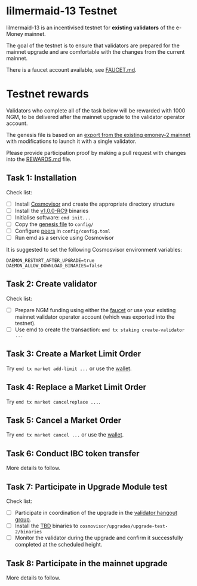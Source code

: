 # lilmermaid-13 Testnet

lilmermaid-13 is an incentivised testnet for **existing validators** of the e-Money mainnet.

The goal of the testnet is to ensure that validators are prepared for the mainnet upgrade and are comfortable with the changes from the current mainnet.

There is a faucet account available, see [FAUCET.md](FAUCET.md).


# Testnet rewards

Validators who complete all of the task below will be rewarded with 1000 NGM, to be delivered after the mainnet upgrade to the validator operator account.

The genesis file is based on an [export from the existing emoney-2 mainnet](emoney-2.export.json) with modifications to launch it with a single validator.

Please provide participation proof by making a pull request with changes into the [REWARDS.md](REWARDS.md) file.


## Task 1: Installation

Check list:
* [ ] Install [Cosmovisor](https://github.com/cosmos/cosmos-sdk/tree/master/cosmovisor) and create the appropriate directory structure
* [ ] Install the [v1.0.0-RC9](https://github.com/e-money/em-ledger/releases/tag/v1.0.0-RC9) binaries
* [ ] Initialise software: `emd init...`
* [ ] Copy the [genesis file](https://raw.githubusercontent.com/e-money/networks/master/lilmermaid-13/genesis.json) to `config/`
* [ ] Configure [peers](PEERS.md) in `config/config.toml`
* [ ] Run emd as a service using Cosmovisor

It is suggested to set the following Cosmosvisor environment variables:
```
DAEMON_RESTART_AFTER_UPGRADE=true
DAEMON_ALLOW_DOWNLOAD_BINARIES=false
```

## Task 2: Create validator

Check list:
* [ ] Prepare NGM funding using either the [faucet](FAUCET.md) or use your existing mainnet validator operator account (which was exported into the testnet).
* [ ] Use emd to create the transaction: `emd tx staking create-validator ...`

## Task 3: Create a Market Limit Order

Try `emd tx market add-limit ...` or use the [wallet](https://beta-wallet.e-money.com).

## Task 4: Replace a Market Limit Order

Try `emd tx market cancelreplace ...`.

## Task 5: Cancel a Market  Order

Try `emd tx market cancel ...` or use the [wallet](https://beta-wallet.e-money.com).

## Task 6: Conduct IBC token transfer

More details to follow.

## Task 7: Participate in Upgrade Module test

Check list:
* [ ] Participate in coordination of the upgrade in the [validator hangout group](https://t.me/joinchat/HBB5elfpWv8rADBFhhjbtg).
* [ ] Install the [TBD]() binaries to `cosmovisor/upgrades/upgrade-test-2/binaries`
* [ ] Monitor the validator during the upgrade and confirm it successfully completed at the scheduled height.

## Task 8: Participate in the mainnet upgrade

More details to follow.
